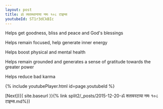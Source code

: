 ```yaml
---
layout: post
title: ॐ व्यवस्थानाया नमः १०८ टाइम्स
youtubeId: ST1r3dCkBIc
---
```

 
 
Helps get goodness, bliss and peace and God's blessings
 
Helps remain focused, help generate inner energy 
 
Helps boost physical and mental health 
 
Helps remain grounded and generates a sense of gratitude towards the greater power 
 
Helps reduce bad karma
 
 
 
 


{% include youtubePlayer.html id=page.youtubeId %}
 
[Next]({{ site.baseurl }}{% link  split2/_posts/2015-12-20-ॐ शतावरटाया नमः १०८ टाइम्स.md%})
 

